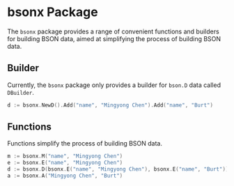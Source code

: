 # bsonx Package
The `bsonx` package provides a range of convenient functions and builders for building BSON data, aimed at simplifying the process of building BSON data.

## Builder
Currently, the `bsonx` package only provides a builder for `bson.D` data called `DBuilder`.
```go
d := bsonx.NewD().Add("name", "Mingyong Chen").Add("name", "Burt")
```

## Functions
Functions simplify the process of building BSON data.
```go
m := bsonx.M("name", "Mingyong Chen")
e := bsonx.E("name", "Mingyong Chen")
d := bsonx.D(bsonx.E("name", "Mingyong Chen"), bsonx.E("name", "Burt"))
a := bsonx.A("Mingyong Chen", "Burt")
```
